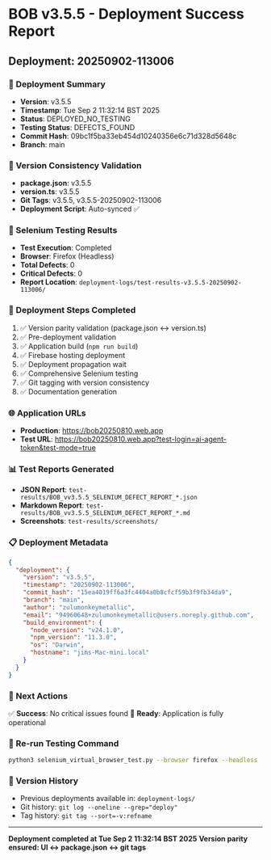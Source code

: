 # BOB v3.5.5 - Deployment Success Report
## Deployment: 20250902-113006

### 🎯 Deployment Summary
- **Version**: v3.5.5
- **Timestamp**: Tue Sep  2 11:32:14 BST 2025
- **Status**: DEPLOYED_NO_TESTING
- **Testing Status**: DEFECTS_FOUND
- **Commit Hash**: 09bc1f5ba33eb454d10240356e6c71d328d5648c
- **Branch**: main

### 🔄 Version Consistency Validation
- **package.json**: v3.5.5
- **version.ts**: v3.5.5
- **Git Tags**: v3.5.5, v3.5.5-20250902-113006
- **Deployment Script**: Auto-synced ✅

### 🧪 Selenium Testing Results
- **Test Execution**: Completed
- **Browser**: Firefox (Headless)
- **Total Defects**: 0
- **Critical Defects**: 0
- **Report Location**: `deployment-logs/test-results-v3.5.5-20250902-113006/`

### 🚀 Deployment Steps Completed
1. ✅ Version parity validation (package.json ↔ version.ts)
2. ✅ Pre-deployment validation
3. ✅ Application build (`npm run build`)
4. ✅ Firebase hosting deployment
5. ✅ Deployment propagation wait
6. ✅ Comprehensive Selenium testing
7. ✅ Git tagging with version consistency
8. ✅ Documentation generation

### 🌐 Application URLs
- **Production**: https://bob20250810.web.app
- **Test URL**: https://bob20250810.web.app?test-login=ai-agent-token&test-mode=true

### 📊 Test Reports Generated
- **JSON Report**: `test-results/BOB_vv3.5.5_SELENIUM_DEFECT_REPORT_*.json`
- **Markdown Report**: `test-results/BOB_vv3.5.5_SELENIUM_DEFECT_REPORT_*.md`
- **Screenshots**: `test-results/screenshots/`

### 📋 Deployment Metadata
```json
{
  "deployment": {
    "version": "v3.5.5",
    "timestamp": "20250902-113006",
    "commit_hash": "15ea4019ff6a3fc4404a0b8cfcf59b3f9fb34da9",
    "branch": "main",
    "author": "zulumonkeymetallic",
    "email": "94960648+zulumonkeymetallic@users.noreply.github.com",
    "build_environment": {
      "node_version": "v24.1.0",
      "npm_version": "11.3.0",
      "os": "Darwin",
      "hostname": "jims-Mac-mini.local"
    }
  }
}
```

### 🎯 Next Actions
✅ **Success**: No critical issues found
🎉 **Ready**: Application is fully operational

### 🔧 Re-run Testing Command
```bash
python3 selenium_virtual_browser_test.py --browser firefox --headless
```

### 📝 Version History
- Previous deployments available in: `deployment-logs/`
- Git history: `git log --oneline --grep="deploy"`
- Tag history: `git tag --sort=-v:refname`

---
**Deployment completed at Tue Sep  2 11:32:14 BST 2025**
**Version parity ensured: UI ↔ package.json ↔ git tags**

